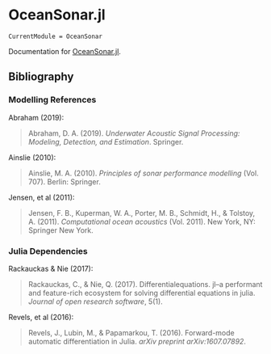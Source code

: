 # OceanSonar.jl

```@meta
CurrentModule = OceanSonar
```

Documentation for [OceanSonar.jl](https://github.com/kapple19/OceanSonar.jl).

## Bibliography

### Modelling References

Abraham (2019):
> Abraham, D. A. (2019). *Underwater Acoustic Signal Processing: Modeling, Detection, and Estimation*. Springer.

Ainslie (2010):
> Ainslie, M. A. (2010). *Principles of sonar performance modelling* (Vol. 707). Berlin: Springer.

Jensen, et al (2011):
> Jensen, F. B., Kuperman, W. A., Porter, M. B., Schmidt, H., & Tolstoy, A. (2011). *Computational ocean acoustics* (Vol. 2011). New York, NY: Springer New York.

### Julia Dependencies

Rackauckas & Nie (2017):
> Rackauckas, C., & Nie, Q. (2017). Differentialequations. jl–a performant and feature-rich ecosystem for solving differential equations in julia. *Journal of open research software*, 5(1).

Revels, et al (2016):
> Revels, J., Lubin, M., & Papamarkou, T. (2016). Forward-mode automatic differentiation in Julia. *arXiv preprint arXiv:1607.07892*.
